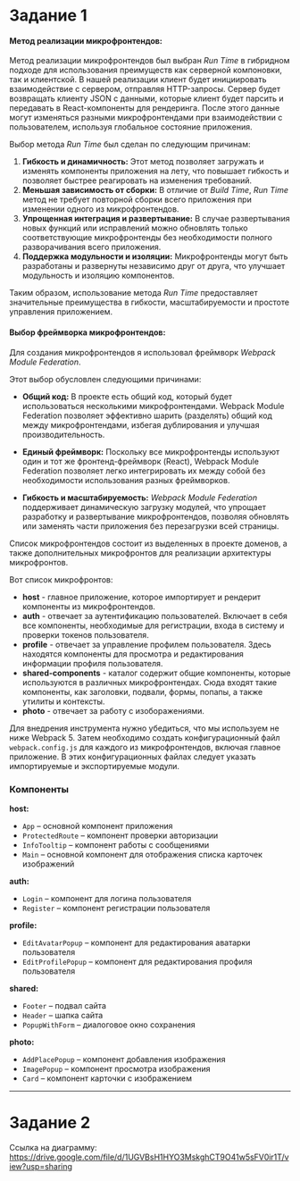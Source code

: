 # Задание 1

#### Метод реализации микрофронтендов:
Метод реализации микрофронтендов был выбран <i>Run Time</i> в гибридном подходе для использования преимуществ как серверной компоновки, так и клиентской. 
В нашей реализации клиент будет инициировать взаимодействие с сервером, отправляя HTTP-запросы. Сервер будет возвращать клиенту JSON с данными,
которые клиент будет парсить и передавать в React-компоненты для рендеринга. После этого данные могут изменяться разными микрофронтендами при взаимодействии с пользователем, 
используя глобальное состояние приложения.

Выбор метода <i>Run Time</i> был сделан по следующим причинам:
1. <b>Гибкость и динамичность:</b> Этот метод позволяет загружать и изменять компоненты приложения на лету, 
что повышает гибкость и позволяет быстрее реагировать на изменения требований.
2. <b>Меньшая зависимость от сборки:</b> В отличие от <i>Build Time</i>,
<i>Run Time</i> метод не требует повторной сборки всего приложения при изменении одного из микрофронтендов.
3. <b>Упрощенная интеграция и развертывание:</b> В случае развертывания новых функций или исправлений можно обновлять только соответствующие микрофронтенды 
без необходимости полного разворачивания всего приложения.
4. <b>Поддержка модульности и изоляции:</b> Микрофронтенды могут быть разработаны и развернуты независимо друг от друга, 
что улучшает модульность и изоляцию компонентов.

Таким образом, использование метода <i>Run Time</i> предоставляет значительные преимущества в гибкости, 
масштабируемости и простоте управления приложением.

#### Выбор фреймворка микрофронтендов:
Для создания микрофронтендов я использовал фреймворк <i>Webpack Module Federation</i>. 

Этот выбор обусловлен следующими причинами:

* <b>Общий код:</b> В проекте есть общий код, который будет использоваться несколькими микрофронтендами. 
Webpack Module Federation позволяет эффективно шарить (разделять) общий код между микрофронтендами, 
избегая дублирования и улучшая производительность.

* <b>Единый фреймворк:</b> Поскольку все микрофронтенды используют один и тот же фронтенд-фреймворк (React), 
Webpack Module Federation позволяет легко интегрировать их между собой без необходимости использования разных фреймворков.

* <b>Гибкость и масштабируемость:</b> <i>Webpack Module Federation</i> поддерживает динамическую загрузку модулей, 
что упрощает разработку и развертывание микрофронтендов, позволяя обновлять или заменять части приложения без перезагрузки всей страницы.

Список микрофронтендов состоит из выделенных в проекте доменов,
а также дополнительных микрофронтов для реализации архитектуры микрофронтов. 

Вот список микрофронтов:
* <b>host</b> - главное приложение, которое импортирует и рендерит компоненты из микрофронтендов.
* <b>auth</b> - отвечает за аутентификацию пользователей. Включает в себя все компоненты, 
необходимые для регистрации, входа в систему и проверки токенов пользователя.
* <b>profile</b> - отвечает за управление профилем пользователя. 
Здесь находятся компоненты для просмотра и редактирования информации профиля пользователя.
* <b>shared-components</b> - каталог содержит общие компоненты, которые используются в различных микрофронтендах. 
Сюда входят такие компоненты, как заголовки, подвали, формы, попапы, а также утилиты и контексты.
* <b>photo</b> - отвечает за работу с изоборажениями. 

Для внедрения инструмента нужно убедиться, что мы используем не ниже Webpack 5. 
Затем необходимо создать конфигурационный файл `webpack.config.js` для каждого из микрофронтендов, включая главное приложение. 
В этих конфигурационных файлах следует указать импортируемые и экспортируемые модули.

### Компоненты

**host:**
- `App` – основной компонент приложения   
- `ProtectedRoute` – компонент проверки авторизации 
- `InfoTooltip` – компонент работы с сообщениями 
- `Main` – основной компонент для отображения списка карточек изображений  

**auth:**
- `Login` – компонент для логина пользователя  
- `Register` – компонент регистрации пользователя

**profile:**
- `EditAvatarPopup` – компонент для редактирования аватарки пользователя  
- `EditProfilePopup` – компонент для редактирования профиля пользователя  

**shared:**
- `Footer` – подвал сайта  
- `Header` – шапка сайта 
- `PopupWithForm` – диалоговое окно сохранения

**photo:**
- `AddPlacePopup` – компонент добавления изображения  
- `ImagePopup` – компонент просмотра изображения   
- `Card` – компонент карточки с изображением

---

# Задание 2
Ссылка на диаграмму: https://drive.google.com/file/d/1UGVBsH1HYO3MskghCT9O41w5sFV0ir1T/view?usp=sharing